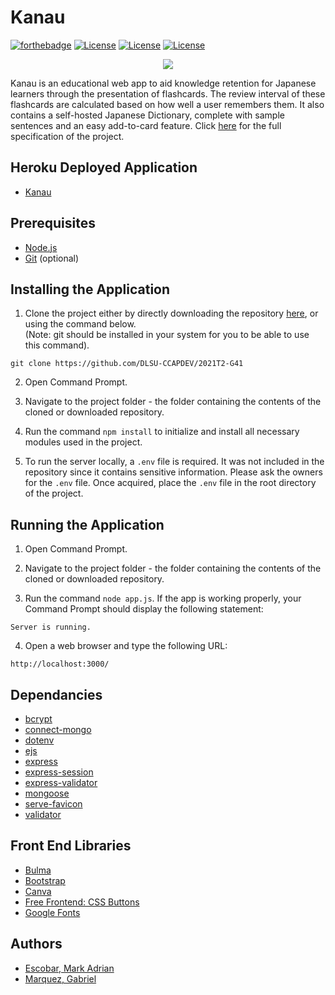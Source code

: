 # Kanau
[![forthebadge](https://forthebadge.com/images/badges/powered-by-coffee.svg)](https://forthebadge.com) [![License](https://img.shields.io/badge/license-JMdict-green)](https://www.edrdg.org/wiki/index.php/JMdict-EDICT_Dictionary_Project) [![License](https://img.shields.io/badge/license-Tatoeba-green)](https://tatoeba.org/eng/about) 
[![License](https://img.shields.io/badge/status-i%20have%20no%20idea%20what%20im%20doing-yellowgreen)](https://www.youtube.com/watch?v=dQw4w9WgXcQ)
<p align="center">
    <img src="https://user-images.githubusercontent.com/55874439/112708392-bda40080-8eec-11eb-9a11-e6c412980db5.png"/>
</p>

Kanau is an educational web app to aid knowledge retention for Japanese learners through the presentation of flashcards. The review interval of these flashcards are calculated based on how well a user remembers them. It also contains a self-hosted Japanese Dictionary, complete with sample sentences and an easy add-to-card feature. Click [here](https://github.com/DLSU-CCAPDEV/2021T2-G41/blob/main/%5BRevised%5D%20S14%20Group%2041%20MP%20Specifications.pdf) for the full specification of the project. 

## Heroku Deployed Application
- [Kanau](https://kanau.herokuapp.com)

## Prerequisites
- [Node.js](https://nodejs.org/en/)
- [Git](https://git-scm.com/) (optional)

## Installing the Application

1. Clone the project either by directly downloading the repository [here](https://github.com/DLSU-CCAPDEV/2021T2-G41/archive/refs/heads/main.zip), or using the command below. <br>(Note: git should be installed in your system for you to be able to use this command). 
```
git clone https://github.com/DLSU-CCAPDEV/2021T2-G41
```
2. Open Command Prompt.
    
3. Navigate to the project folder - the folder containing the contents of the cloned or downloaded repository.
    
4. Run the command `npm install` to initialize and install all necessary modules used in the project.
 
5. To run the server locally, a `.env` file is required. It was not included in the repository since it contains sensitive information. Please ask the owners for the `.env` file. Once acquired, place the `.env` file in the root directory of the project.
    
## Running the Application
    
1. Open Command Prompt.
    
2. Navigate to the project folder - the folder containing the contents of the cloned or downloaded repository.
    
3. Run the command `node app.js`. If the app is working properly, your Command Prompt should display the following statement:
```
Server is running.
``` 
4. Open a web browser and type the following URL:
```
http://localhost:3000/
```     
    
## Dependancies

- [bcrypt](https://www.npmjs.com/package/bcrypt)
- [connect-mongo](https://www.npmjs.com/package/connect-mongo)
- [dotenv](https://www.npmjs.com/package/dotenv)
- [ejs](https://www.npmjs.com/package/ejs)
- [express](https://www.npmjs.com/package/express)
- [express-session](https://www.npmjs.com/package/express-session)
- [express-validator](https://www.npmjs.com/package/express-validator)
- [mongoose](https://www.npmjs.com/package/mongoose)
- [serve-favicon](https://www.npmjs.com/package/serve-favicon)
- [validator](https://www.npmjs.com/package/validator)

## Front End Libraries

- [Bulma](https://bulma.io/)
- [Bootstrap](https://getbootstrap.com/)
- [Canva](https://www.canva.com/)
- [Free Frontend: CSS Buttons](https://freefrontend.com/css-button-hover-effects/)
- [Google Fonts](https://fonts.google.com/)

## Authors

- [Escobar, Mark Adrian](https://github.com/markadriii)
- [Marquez, Gabriel](https://github.com/GabbyNEW)

    
    
    
    
    
    
